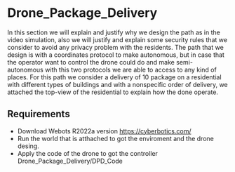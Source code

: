 # Drone_Package_Delivery
In this section we will explain and justify why we design the path as in the video simulation, also we will justify and explain some security rules that we consider to avoid any privacy problem with the residents. The path that we design is with a coordinates protocol to make autonomous, but in case that the operator want to control the drone could do and make semi-autonomous with this two protocols we are able to access to any kind of places. For this path we consider a delivery of 10 package on a residential with different types of buildings and with a nonspecific order of delivery, we attached the top-view of the residential to explain how the done operate.

## Requirements
  - Download Webots R2022a version https://cyberbotics.com/
  - Run the world that is atthached to got the enviroment and the drone desing.
  - Apply the code of the drone to got the controller Drone_Package_Delivery/DPD_Code

